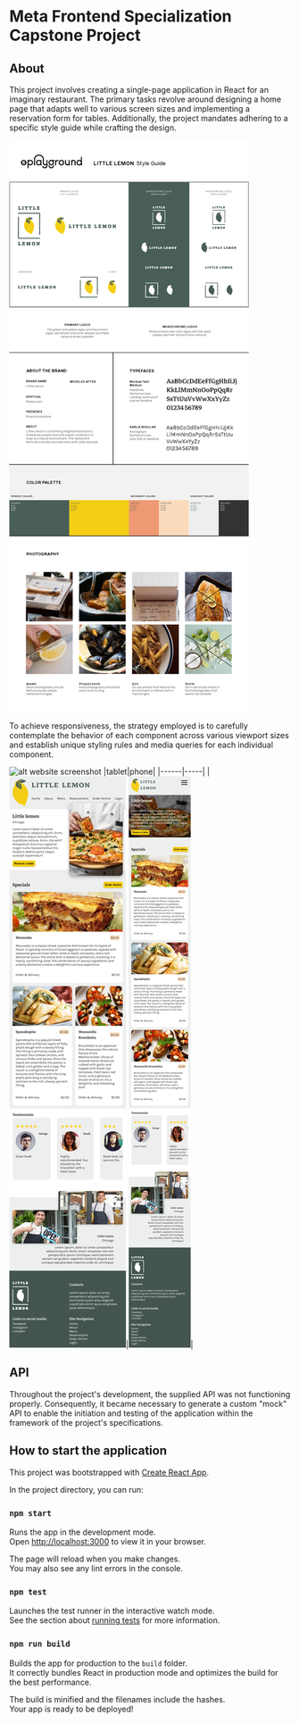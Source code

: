# Meta Frontend Specialization Capstone Project


## About
This project involves creating a single-page application in React for an imaginary restaurant. The primary tasks revolve around designing a home page that adapts well to various screen sizes and implementing a reservation form for tables. Additionally, the project mandates adhering to a specific style guide while crafting the design.

![alt style guide](./style-guide.jpg)

To achieve responsiveness, the strategy employed is to carefully contemplate the behavior of each component across various viewport sizes and establish unique styling rules and media queries for each individual component.

![alt website screenshot](./website-screenshot.png)
|tablet|phone|
|------|-----|
|![alt website for tablet](./website-tablet.png)|![alt website for phone](./website-phone.png)|

## API
Throughout the project's development, the supplied API was not functioning properly. Consequently, it became necessary to generate a custom "mock" API to enable the initiation and testing of the application within the framework of the project's specifications.



## How to start the application

This project was bootstrapped with [Create React App](https://github.com/facebook/create-react-app).

In the project directory, you can run:

### `npm start`

Runs the app in the development mode.\
Open [http://localhost:3000](http://localhost:3000) to view it in your browser.

The page will reload when you make changes.\
You may also see any lint errors in the console.

### `npm test`

Launches the test runner in the interactive watch mode.\
See the section about [running tests](https://facebook.github.io/create-react-app/docs/running-tests) for more information.

### `npm run build`

Builds the app for production to the `build` folder.\
It correctly bundles React in production mode and optimizes the build for the best performance.

The build is minified and the filenames include the hashes.\
Your app is ready to be deployed!


